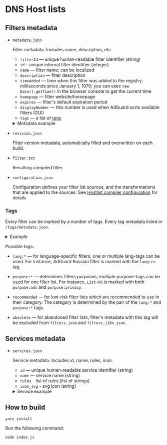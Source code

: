 # DNS Host lists

## Filters metadata

- `metadata.json`

  Filter metadata. Includes name, description, etc.

    * `filterId` — unique human-readable filter identifier (string)
    * `id` - unique internal filter identifier (integer)
    * `name` — filter name; can be localized
    * `description` — filter description
    * `timeAdded` — time when this filter was added to the registry; milliseconds since January 1, 1970; you can exec `new Date().getTime()` in the browser console to get the current time
    * `homepage` — filter website/homepage
    * `expires` — filter's default expiration period
    * `displayNumber` — this number is used when AdGuard sorts available filters (GUI)
    * `tags` — a list of [tags](#tags)

    <details>
      <summary>Metadata example</summary>

    ```json
    {
      "filterId": "adguard_dns_filter",
      "id": 1,
      "name": "AdGuard DNS filter",
      "description": "Filter composed of several other filters (AdGuard Base filter, Social Media filter, Tracking Protection filter, Mobile Ads filter, EasyList and EasyPrivacy) and simplified specifically to be better compatible with DNS-level ad blocking.",
      "timeAdded": 1404115015843,
      "homepage": "https://kb.adguard.com/general/adguard-ad-filters",
      "expires": "4 days",
      "displayNumber": 3,
      "tags": []
    }
    ```
    </details>

- `revision.json`

  Filter version metadata, automatically filled and overwritten on each build.

- `filter.txt`

  Resulting compiled filter.

- `configuration.json`

  Configuration defines your filter list sources, and the transformations that are applied to the sources. See [Hostlist compiler configuration](https://github.com/AdguardTeam/HostlistCompiler#configuration) for details

### <a id="tags"></a> Tags

Every filter can be marked by a number of tags. Every tag metadata listed in `/tags/metadata.json`.

<details>
  <summary>Example</summary>

```json
{
  "tagId": 1,
  "keyword": "purpose:ads"
}
```

</details>

Possible tags:

* `lang:*` — for language-specific filters; one or multiple lang-tags can be used. For instance,
  AdGuard Russian filter is marked with the `lang:ru` tag.

* `purpose:*` — determines filters purposes; multiple purpose-tags can be used for one filter list.
  For instance, `List-KR` is marked with both `purpose:ads` and `purpose:privacy`.

* `recommended` — for low-risk filter lists which are recommended to use in their category. The
  category is determined by the pair of the `lang:*` and `purpose:*` tags.

* `obsolete` — for abandoned filter lists; filter's metadata with this tag will be excluded
  from `filters.json` and `filters_i18n.json`.

## Services metadata

- `services.json`

  Service metadata. Includes id, name, rules, icon.

    * `id` — unique human-readable service identifier (string)
    * `name` — service name (string)
    * `rules` - list of rules (list of strings)
    * `icon_svg` - svg icon (string)

    <details>
      <summary>Service example</summary>

    ```json
    {
      "id": "wechat",
      "name": "WeChat",
      "rules": [
        "||wechat.com^",
        "||weixin.qq.com^",
        "||wx.qq.com^"
      ],
      "icon_svg": "<svg xmlns=\"http://www.w3.org/2000/svg\" className=\"d-none\">\n<symbol id=\"service_wechat\" viewBox=\"0 0 50 50\" fill=\"currentColor\">\n<path d=\"M 19 6 C 9.625 6 2 12.503906 2 20.5 C 2 24.769531 4.058594 28.609375 7.816406 31.390625 L 5.179688 39.304688 L 13.425781 34.199219 C 15.714844 34.917969 18.507813 35.171875 21.203125 34.875 C 23.390625 39.109375 28.332031 42 34 42 C 35.722656 42 37.316406 41.675781 38.796875 41.234375 L 45.644531 45.066406 L 43.734375 38.515625 C 46.3125 36.375 48 33.394531 48 30 C 48 23.789063 42.597656 18.835938 35.75 18.105469 C 34.40625 11.152344 27.367188 6 19 6 Z M 13 14 C 14.101563 14 15 14.898438 15 16 C 15 17.101563 14.101563 18 13 18 C 11.898438 18 11 17.101563 11 16 C 11 14.898438 11.898438 14 13 14 Z M 25 14 C 26.101563 14 27 14.898438 27 16 C 27 17.101563 26.101563 18 25 18 C 23.898438 18 23 17.101563 23 16 C 23 14.898438 23.898438 14 25 14 Z M 34 20 C 40.746094 20 46 24.535156 46 30 C 46 32.957031 44.492188 35.550781 42.003906 37.394531 L 41.445313 37.8125 L 42.355469 40.933594 L 39.105469 39.109375 L 38.683594 39.25 C 37.285156 39.71875 35.6875 40 34 40 C 27.253906 40 22 35.464844 22 30 C 22 24.535156 27.253906 20 34 20 Z M 29.5 26 C 28.699219 26 28 26.699219 28 27.5 C 28 28.300781 28.699219 29 29.5 29 C 30.300781 29 31 28.300781 31 27.5 C 31 26.699219 30.300781 26 29.5 26 Z M 38.5 26 C 37.699219 26 37 26.699219 37 27.5 C 37 28.300781 37.699219 29 38.5 29 C 39.300781 29 40 28.300781 40 27.5 C 40 26.699219 39.300781 26 38.5 26 Z\" />\n</symbol>\n</svg>"
    }
    ```
    </details>

## How to build

```
yarn install
```

Run the following command:
```
node index.js
```
